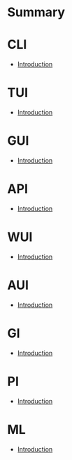 # Summary

# CLI
- [Introduction]()
# TUI
- [Introduction]()
# GUI
- [Introduction]()
# API
- [Introduction]()
# WUI
- [Introduction]()
# AUI
- [Introduction]()
# GI
- [Introduction]()
# PI
- [Introduction]()
# ML
- [Introduction]()






